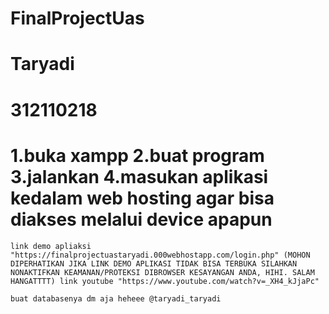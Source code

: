 # FinalProjectUas
# Taryadi
# 312110218
# 1.buka xampp 2.buat program 3.jalankan 4.masukan aplikasi kedalam web hosting agar bisa diakses melalui device apapun

`link demo apliaksi "https://finalprojectuastaryadi.000webhostapp.com/login.php" (MOHON DIPERHATIKAN JIKA LINK DEMO APLIKASI TIDAK BISA TERBUKA SILAHKAN NONAKTIFKAN KEAMANAN/PROTEKSI DIBROWSER KESAYANGAN ANDA, HIHI. SALAM HANGATTTT) link youtube "https://www.youtube.com/watch?v=_XH4_kJjaPc"`

`buat databasenya dm aja heheee @taryadi_taryadi`